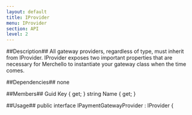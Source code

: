 ```yaml
---
layout: default
title: IProvider
menu: IProvider
section: API
level: 2
---
```

##Description##
All gateway providers, regardless of type, must inherit from IProvider.  IProvider exposes two important properties that are necessary for Merchello to instantiate your gateway class when the time comes.

##Dependencies##
none

##Members##
        Guid Key { get; }
        string Name { get; }

##Usage##
    public interface IPaymentGatewayProvider : IProvider
    {
     
